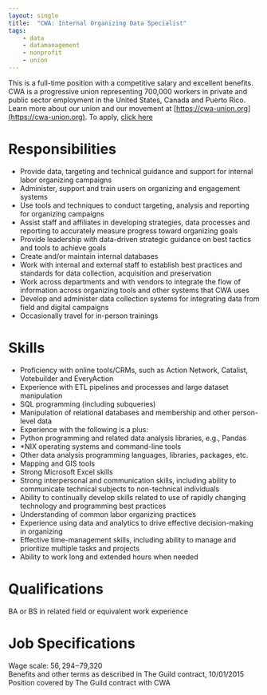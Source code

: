 ```yaml
---
layout: single
title:  "CWA: Internal Organizing Data Specialist"
tags: 
    - data
    - datamanagement
    - nonprofit
    - union
---
```

This is a full-time position with a competitive salary and excellent benefits. CWA is a progressive union representing 700,000 workers in private and public sector employment in the United States, Canada and Puerto Rico.
Learn more about our union and our movement at [https://cwa-union.org](https://cwa-union.org). To apply, [click here](https://airtable.com/shr2lZQndfE2BxvRt)

# Responsibilities
* Provide data, targeting and technical guidance and support for internal labor organizing campaigns
* Administer, support and train users on organizing and engagement systems
* Use tools and techniques to conduct targeting, analysis and reporting for organizing campaigns
* Assist staff and affiliates in developing strategies, data processes and reporting to accurately measure progress toward organizing goals
* Provide leadership with data-driven strategic guidance on best tactics and tools to achieve goals
* Create and/or maintain internal databases
* Work with internal and external staff to establish best practices and standards for data collection, acquisition and preservation
* Work across departments and with vendors to integrate the flow of information across organizing tools and other systems that CWA uses
* Develop and administer data collection systems for integrating data from field and digital campaigns
* Occasionally travel for in-person trainings
 
# Skills
* Proficiency with online tools/CRMs, such as Action Network, Catalist, Votebuilder and EveryAction
* Experience with ETL pipelines and processes and large dataset manipulation
* SQL programming (including subqueries)
* Manipulation of relational databases and membership and other person-level data
* Experience with the following is a plus:
* Python programming and related data analysis libraries, e.g., Pandas
* *NIX operating systems and command-line tools
* Other data analysis programming languages, libraries, packages, etc.
* Mapping and GIS tools
* Strong Microsoft Excel skills
* Strong interpersonal and communication skills, including ability to communicate technical subjects to non-technical individuals
* Ability to continually develop skills related to use of rapidly changing technology and programming best practices
* Understanding of common labor organizing practices
* Experience using data and analytics to drive effective decision-making in organizing
* Effective time-management skills, including ability to manage and prioritize multiple tasks and projects
* Ability to work long and extended hours when needed
 
# Qualifications
BA or BS in related field or equivalent work experience

# Job Specifications
Wage scale: $56,294‒$79,320  
Benefits and other terms as described in The Guild contract, 10/01/2015  
Position covered by The Guild contract with CWA  
